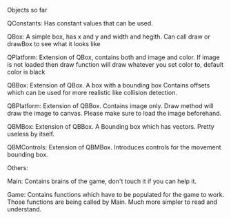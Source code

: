 Objects so far

QConstants:
    Has constant values that can be used.

QBox:
    A simple box,
    has x and y and width and hegith.
    Can call draw or drawBox to see what it looks like

QPlatform:
    Extension of QBox,
    contains both and image and color.
    If image is not loaded then draw function will draw whatever you set color to,
    default color is black

QBBox:
    Extension of QBox. A box with a bounding box
    Contains offsets which can be used for more realistic like collision detection.

QBPlatform:
    Extension of QBBox. Contains image only.
    Draw method will draw the image to canvas.
    Please make sure to load the image beforehand.

QBMBox:
    Extension of QBBox. A Bounding box which has vectors.
    Pretty useless by itself.

QBMControls:
    Extension of QBMBox. Introduces controls for the movement bounding box.



Others:

Main:
    Contains brains of the game, don't touch it if you can help it.

Game:
    Contains functions which have to be populated for the game to work.
    Those functions are being called by Main. Much more simpler to read and understand.
